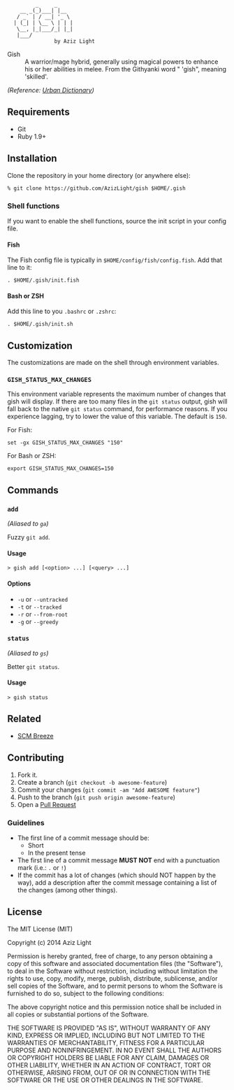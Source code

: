 ```
         _     _
    __ _(_)___| |__
   / _` | / __| '_ \
  | (_| | \__ \ | | |
   \__, |_|___/_| |_|
   |___/
               by Aziz Light

```

<dl>
  <dt>Gish</dt>
  <dd>A warrior/mage hybrid, generally using magical powers to enhance his or her abilities in melee. From the Githyanki word " 'gish", meaning 'skilled'.</dd>
</dl>

*(Reference: [Urban Dictionary](http://gish.urbanup.com/6946625))*

Requirements
------------

- Git
- Ruby 1.9+

Installation
------------

Clone the repository in your home directory (or anywhere else):

```
% git clone https://github.com/AzizLight/gish $HOME/.gish
```

### Shell functions

If you want to enable the shell functions, source the init script in your config file.

#### Fish

The Fish config file is typically in `$HOME/config/fish/config.fish`. Add that line to it:

```
. $HOME/.gish/init.fish
```

#### Bash or ZSH

Add this line to you `.bashrc` or `.zshrc`:

```
. $HOME/.gish/init.sh
```

Customization
-------------

The customizations are made on the shell through environment variables.

### `GISH_STATUS_MAX_CHANGES`

This environment variable represents the maximum number of changes that gish will display. If there are too many files in the `git status` output, gish will fall back to the native `git status` command, for performance reasons. If you experience lagging, try to lower the value of this variable. The default is `150`.

For Fish:

```
set -gx GISH_STATUS_MAX_CHANGES "150"
```

For Bash or ZSH:

```
export GISH_STATUS_MAX_CHANGES=150
```

Commands
--------

### `add`

*(Aliased to `ga`)*

Fuzzy `git add`.

#### Usage

```
> gish add [<option> ...] [<query> ...]
```

#### Options

- `-u` or `--untracked`
- `-t` or `--tracked`
- `-r` or `--from-root`
- `-g` or `--greedy`

### `status`

*(Aliased to `gs`)*

Better `git status`.

#### Usage

```
> gish status
```

Related
-------

- [SCM Breeze](https://github.com/ndbroadbent/scm_breeze)

Contributing
------------

1. Fork it.
2. Create a branch (`git checkout -b awesome-feature`)
3. Commit your changes (`git commit -am "Add AWESOME feature"`)
4. Push to the branch (`git push origin awesome-feature`)
5. Open a [Pull Request](https://github.com/AzizLight/gish/pulls)

### Guidelines

- The first line of a commit message should be:
    * Short
    * In the present tense
- The first line of a commit message **MUST NOT** end with a punctuation mark (i.e.: `.` or `!`)
- If the commit has a lot of changes (which should NOT happen by the way), add a description after the commit message containing a list of the changes (among other things).

License
-------

The MIT License (MIT)

Copyright (c) 2014 Aziz Light

Permission is hereby granted, free of charge, to any person obtaining a copy
of this software and associated documentation files (the "Software"), to deal
in the Software without restriction, including without limitation the rights
to use, copy, modify, merge, publish, distribute, sublicense, and/or sell
copies of the Software, and to permit persons to whom the Software is
furnished to do so, subject to the following conditions:

The above copyright notice and this permission notice shall be included in
all copies or substantial portions of the Software.

THE SOFTWARE IS PROVIDED "AS IS", WITHOUT WARRANTY OF ANY KIND, EXPRESS OR
IMPLIED, INCLUDING BUT NOT LIMITED TO THE WARRANTIES OF MERCHANTABILITY,
FITNESS FOR A PARTICULAR PURPOSE AND NONINFRINGEMENT. IN NO EVENT SHALL THE
AUTHORS OR COPYRIGHT HOLDERS BE LIABLE FOR ANY CLAIM, DAMAGES OR OTHER
LIABILITY, WHETHER IN AN ACTION OF CONTRACT, TORT OR OTHERWISE, ARISING FROM,
OUT OF OR IN CONNECTION WITH THE SOFTWARE OR THE USE OR OTHER DEALINGS IN
THE SOFTWARE.
